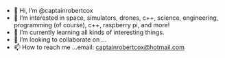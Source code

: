 - 👋 Hi, I’m @captainrobertcox
- 👀 I’m interested in space, simulators, drones, c++, science, engineering, programming (of course), c++, raspberry pi, and more!
- 🌱 I’m currently learning all kinds of interesting things.
- 💞️ I’m looking to collaborate on ...
- 📫 How to reach me ...email: captainrobertcox@hotmail.com

<!---
captainrobertcox/captainrobertcox is a ✨ special ✨ repository because its `README.md` (this file) appears on your GitHub profile.
You can click the Preview link to take a look at your changes.
--->
